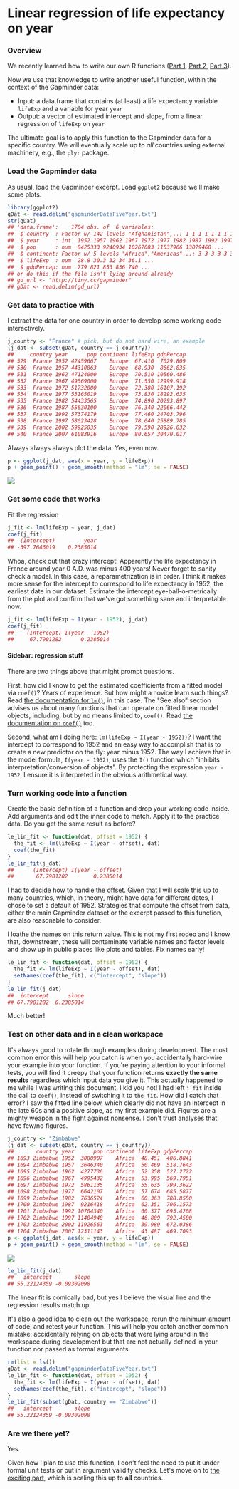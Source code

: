 # Linear regression of life expectancy on year



### Overview

We recently learned how to write our own R functions ([Part 1](block011_write-your-own-function-01.html), [Part 2](block011_write-your-own-function-02.html), [Part 3](block011_write-your-own-function-03.html)).

Now we use that knowledge to write another useful function, within the context of the Gapminder data:

  * Input: a data.frame that contains (at least) a life expectancy variable `lifeExp` and a variable for year `year`
  * Output: a vector of estimated intercept and slope, from a linear regression of `lifeExp` on `year`
  
The ultimate goal is to apply this function to the Gapminder data for a specific country. We will eventually scale up to *all* countries using external machinery, e.g., the `plyr` package.

### Load the Gapminder data

As usual, load the Gapminder excerpt. Load `ggplot2` because we'll make some plots.


```r
library(ggplot2)
gDat <- read.delim("gapminderDataFiveYear.txt")
str(gDat)
## 'data.frame':	1704 obs. of  6 variables:
##  $ country  : Factor w/ 142 levels "Afghanistan",..: 1 1 1 1 1 1 1 1 1 1 ...
##  $ year     : int  1952 1957 1962 1967 1972 1977 1982 1987 1992 1997 ...
##  $ pop      : num  8425333 9240934 10267083 11537966 13079460 ...
##  $ continent: Factor w/ 5 levels "Africa","Americas",..: 3 3 3 3 3 3 3 3 3 3 ...
##  $ lifeExp  : num  28.8 30.3 32 34 36.1 ...
##  $ gdpPercap: num  779 821 853 836 740 ...
## or do this if the file isn't lying around already
## gd_url <- "http://tiny.cc/gapminder"
## gDat <- read.delim(gd_url)
```

### Get data to practice with

I extract the data for one country in order to develop some working code interactively.


```r
j_country <- "France" # pick, but do not hard wire, an example
(j_dat <- subset(gDat, country == j_country))
##     country year      pop continent lifeExp gdpPercap
## 529  France 1952 42459667    Europe  67.410  7029.809
## 530  France 1957 44310863    Europe  68.930  8662.835
## 531  France 1962 47124000    Europe  70.510 10560.486
## 532  France 1967 49569000    Europe  71.550 12999.918
## 533  France 1972 51732000    Europe  72.380 16107.192
## 534  France 1977 53165019    Europe  73.830 18292.635
## 535  France 1982 54433565    Europe  74.890 20293.897
## 536  France 1987 55630100    Europe  76.340 22066.442
## 537  France 1992 57374179    Europe  77.460 24703.796
## 538  France 1997 58623428    Europe  78.640 25889.785
## 539  France 2002 59925035    Europe  79.590 28926.032
## 540  France 2007 61083916    Europe  80.657 30470.017
```

Always always always plot the data. Yes, even now.


```r
p <- ggplot(j_dat, aes(x = year, y = lifeExp))
p + geom_point() + geom_smooth(method = "lm", se = FALSE)
```

![](./block012_function-regress-lifeexp-on-year_files/figure-html/first-example-scatterplot.png) 

### Get some code that works

Fit the regression

```r
j_fit <- lm(lifeExp ~ year, j_dat)
coef(j_fit)
##  (Intercept)         year 
## -397.7646019    0.2385014
```

Whoa, check out that crazy intercept! Apparently the life expectancy in France around year 0 A.D. was minus 400 years! Never forget to sanity check a model. In this case, a reparametrization is in order. I think it makes more sense for the intercept to correspond to life expectancy in 1952, the earliest date in our dataset. Estimate the intercept eye-ball-o-metrically from the plot and confirm that we've got something sane and interpretable now.


```r
j_fit <- lm(lifeExp ~ I(year - 1952), j_dat)
coef(j_fit)
##    (Intercept) I(year - 1952) 
##     67.7901282      0.2385014
```

#### Sidebar: regression stuff

There are two things above that might prompt questions.

First, how did I know to get the estimated coefficients from a fitted model via `coef()`? Years of experience. But how might a novice learn such things? Read [the documentation for `lm()`](http://www.rdocumentation.org/packages/stats/functions/lm), in this case. The "See also" section advises us about many functions that can operate on fitted linear model objects, including, but by no means limited to, `coef()`. Read [the documentation on `coef()`](http://www.rdocumentation.org/packages/stats/functions/coef) too.

Second, what am I doing here: `lm(lifeExp ~ I(year - 1952))`? I want the intercept to correspond to 1952 and an easy way to accomplish that is to create a new predictor on the fly: year minus 1952. The way I achieve that in the model formula, `I(year - 1952)`, uses the `I()` function which "inhibits interpretation/conversion of objects". By protecting the expression `year - 1952`, I ensure it is interpreted in the obvious arithmetical way.

### Turn working code into a function

Create the basic definition of a function and drop your working code inside. Add arguments and edit the inner code to match. Apply it to the practice data. Do you get the same result as before?


```r
le_lin_fit <- function(dat, offset = 1952) {
  the_fit <- lm(lifeExp ~ I(year - offset), dat)
  coef(the_fit)
}
le_lin_fit(j_dat)
##      (Intercept) I(year - offset) 
##       67.7901282        0.2385014
```

I had to decide how to handle the offset. Given that I will scale this up to many countries, which, in theory, might have data for different dates, I chose to set a default of 1952. Strategies that compute the offset from data, either the main Gapminder dataset or the excerpt passed to this function, are also reasonable to consider.

I loathe the names on this return value. This is not my first rodeo and I know that, downstream, these will contaminate variable names and factor levels and show up in public places like plots and tables. Fix names early!


```r
le_lin_fit <- function(dat, offset = 1952) {
  the_fit <- lm(lifeExp ~ I(year - offset), dat)
  setNames(coef(the_fit), c("intercept", "slope"))
}
le_lin_fit(j_dat)
##  intercept      slope 
## 67.7901282  0.2385014
```

Much better!

### Test on other data and in a clean workspace

It's always good to rotate through examples during development. The most common error this will help you catch is when you accidentally hard-wire your example into your function. If you're paying attention to your informal tests, you will find it creepy that your function returns __exactly the same results__ regardless which input data you give it. This actually happened to me while I was writing this document, I kid you not! I had left `j_fit` inside the call to `coef()`, instead of switching it to `the_fit`. How did I catch that error? I saw the fitted line below, which clearly did not have an intercept in the late 60s and a positive slope, as my first example did. Figures are a mighty weapon in the fight against nonsense. I don't trust analyses that have few/no figures.


```r
j_country <- "Zimbabwe"
(j_dat <- subset(gDat, country == j_country))
##       country year      pop continent lifeExp gdpPercap
## 1693 Zimbabwe 1952  3080907    Africa  48.451  406.8841
## 1694 Zimbabwe 1957  3646340    Africa  50.469  518.7643
## 1695 Zimbabwe 1962  4277736    Africa  52.358  527.2722
## 1696 Zimbabwe 1967  4995432    Africa  53.995  569.7951
## 1697 Zimbabwe 1972  5861135    Africa  55.635  799.3622
## 1698 Zimbabwe 1977  6642107    Africa  57.674  685.5877
## 1699 Zimbabwe 1982  7636524    Africa  60.363  788.8550
## 1700 Zimbabwe 1987  9216418    Africa  62.351  706.1573
## 1701 Zimbabwe 1992 10704340    Africa  60.377  693.4208
## 1702 Zimbabwe 1997 11404948    Africa  46.809  792.4500
## 1703 Zimbabwe 2002 11926563    Africa  39.989  672.0386
## 1704 Zimbabwe 2007 12311143    Africa  43.487  469.7093
p <- ggplot(j_dat, aes(x = year, y = lifeExp))
p + geom_point() + geom_smooth(method = "lm", se = FALSE)
```

![](./block012_function-regress-lifeexp-on-year_files/figure-html/second-example-scatterplot.png) 

```r
le_lin_fit(j_dat)
##   intercept       slope 
## 55.22124359 -0.09302098
```

The linear fit is comically bad, but yes I believe the visual line and the regression results match up.

It's also a good idea to clean out the workspace, rerun the minimum amount of code, and retest your function. This will help you catch another common mistake: accidentally relying on objects that were lying around in the workspace during development but that are not actually defined in your function nor passed as formal arguments.


```r
rm(list = ls())
gDat <- read.delim("gapminderDataFiveYear.txt")
le_lin_fit <- function(dat, offset = 1952) {
  the_fit <- lm(lifeExp ~ I(year - offset), dat)
  setNames(coef(the_fit), c("intercept", "slope"))
}
le_lin_fit(subset(gDat, country == "Zimbabwe"))
##   intercept       slope 
## 55.22124359 -0.09302098
```

### Are we there yet?

Yes.

Given how I plan to use this function, I don't feel the need to put it under formal unit tests or put in argument validity checks. Let's move on to [the exciting part](http://stat545-ubc.github.io/block013_plyr-ddply.html), which is scaling this up to __all__ countries.
